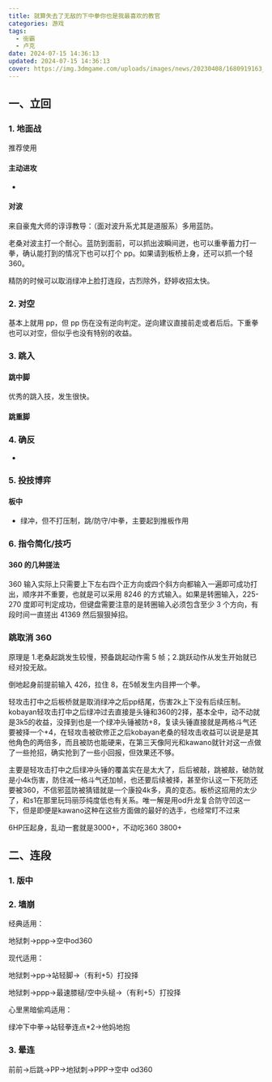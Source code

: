 ```yaml
---
title: 就算失去了无敌的下中拳你也是我最喜欢的教官
categories: 游戏
tags:
  - 街霸
  - 卢克
date: 2024-07-15 14:36:13
updated: 2024-07-15 14:36:13
cover: https://img.3dmgame.com/uploads/images/news/20230408/1680919163_735041.jpg
---
```

## 一、立回

### 1. 地面战

推荐使用
#### 主动进攻

+ 
#### 对波

来自豪鬼大师的谆谆教导：（面对波升系尤其是道服系）多用蓝防。

老桑对波主打一个耐心。蓝防到面前，可以抓出波瞬间迸，也可以重拳蓄力打一拳，确认能打到的情况下也可以打个 pp。如果请到板桥上身，还可以抓一个轻 360。

精防的时候可以取消绿冲上脸打连段，古烈除外，舒婷收招太快。

### 2. 对空

基本上就用 pp，但 pp 伤在没有逆向判定。逆向建议直接前走或者后后。下重拳也可以对空，但似乎也没有特别的收益。

### 3. 跳入

#### 跳中脚

优秀的跳入技，发生很快。

#### 跳重脚



### 4. 确反

+ 

### 5. 投技博弈

#### 板中

+ 绿冲，但不打压制，跳/防守/中拳，主要起到推板作用

### 6. 指令简化/技巧

#### 360 的几种搓法

360 输入实际上只需要上下左右四个正方向或四个斜方向都输入一遍即可成功打出，顺序并不重要，也就是可以采用 8246 的方式输入。如果是转圈输入，225-270 度即可判定成功，但键盘需要注意的是转圈输入必须包含至少 3 个方向，有段时间一直搓出 41369 然后狠狠掉招。

### 跳取消 360

原理是 1.老桑起跳发生较慢，预备跳起动作需 5 帧；2.跳跃动作从发生开始就已经对投无敌。

倒地起身前提前输入 426，拉住 8，在5帧发生内目押一个拳。

轻攻击打中之后板桥就是取消绿冲之后pp结尾，伤害2k上下没有后续压制。kobayan轻攻击打中之后绿冲过去直接是头锤和360的2择，基本全中，动不动就是3k5的收益，没择到也是一个绿冲头锤被防+8，复读头锤直接就是两格斗气还要被择一个+4，在轻攻击被砍修正之后kobayan老桑的轻攻击收益可以说是是其他角色的两倍多，而且被防也能硬来，在第三天像阿光和kawano就针对这一点做了一些抢招，确实抢到了一些小回报，但效果还不够。  
  
主要是轻攻击打中之后绿冲头锤的覆盖实在是太大了，后后被敲，跳被敲，破防就是小4k伤害，防住减一格斗气还加帧，也还要后续被择，甚至你认这一下死防还要被360，不信邪蓝防被猜错就是一个康投4k多，真的变态。板桥这招用的太少了，和s1在那里玩玛丽莎纯度低也有关系。唯一解是用od升龙复合防守凹这一下，但是即便是kawano这种在这些方面做的最好的选手，也经常盯不过来


6HP压起身，乱动一套就是3000+，不动吃360 3800+


## 二、连段

### 1. 版中

### 2. 墙崩

经典适用：

地狱刺→ppp→空中od360

现代适用：

地狱刺→pp→站轻脚→（有利+5）打投择

地狱刺→ppp→最速膝槌/空中头槌→（有利+5）打投择

心里黑暗偷鸡适用：

绿冲下中拳→站轻拳连点\*2→他妈地抱

### 3. 晕连

前前→后跳→PP→地狱刺→PPP→空中 od360